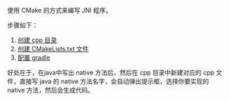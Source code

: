 使用 CMake 的方式来编写 JNI 程序。



步骤如下：

1. [创建 cpp 目录 ](https://developer.android.google.cn/studio/projects/add-native-code.html#create-sources)
2. [创建 CMakeLists.txt 文件](https://developer.android.google.cn/studio/projects/configure-cmake)
3. [配置 gradle ](https://developer.android.google.cn/studio/projects/gradle-external-native-builds)

好处在于，在java中写出 native 方法后，然后在 cpp 目录中新建对应的 cpp 文件，直接写 java 的 native 方法名字，会自动弹出提示框，选择你要实现的 native 方法，然后会生成代码。